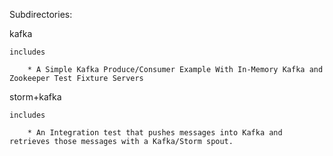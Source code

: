 

Subdirectories:

kafka

    includes

        * A Simple Kafka Produce/Consumer Example With In-Memory Kafka and Zookeeper Test Fixture Servers

storm+kafka

    includes

        * An Integration test that pushes messages into Kafka and retrieves those messages with a Kafka/Storm spout.

